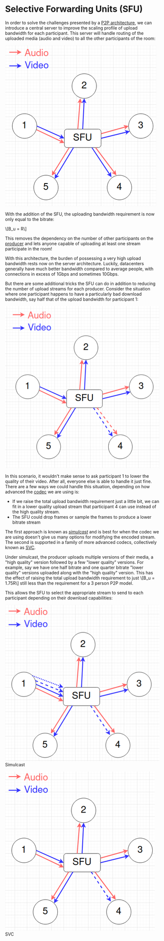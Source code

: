 # Selective Forwarding Units (SFU)

In order to solve the challenges presented by a [P2P architecture](p2p.md), we can introduce a central server to improve the scaling profile of upload bandwidth for each participant.  This server will handle routing of the uploaded media (audio and video) to all the other participants of the room:

![SFU with participants](../assets/sfu_with_participants.png)

With the addition of the SFU, the uploading bandwidth requirement is now only equal to the bitrate:

\\[B_u = R\\]

This removes the dependency on the number of other participants on the [producer](../definitions/producer.md) and lets anyone capable of uploading at least one stream participate in the room!

With this architecture, the burden of possessing a very high upload bandwidth rests now on the server architecture.  Luckily, datacenters generally have much better bandwidth compared to average people, with connections in excess of 1Gbps and sometimes 10Gbps.  

But there are some additional tricks the SFU can do in addition to reducing the number of upload streams for each producer.  Consider the situation where one participant happens to have a particularly bad download bandwidth, say half that of the upload bandwidth for participant 1:

![One participant with poor download speeds](../assets/one_bad_bandwidth.png)

In this scenario, it wouldn't make sense to ask participant 1 to lower the quality of their video.  After all, everyone else is able to handle it just fine.  There are a few ways we could handle this situation, depending on how advanced the [codec](../definitions/technologies/codecs.md) we are using is:

  * If we raise the total upload bandwidth requirement just a little bit, we can fit in a lower quality upload stream that participant 4 can use instead of the high quality stream.
  * The SFU could drop frames or sample the frames to produce a lower bitrate stream 

The first approach is known as [*simulcast*](https://en.wikipedia.org/wiki/Simulcast) and is best for when the codec we are using doesn't give us many options for modifying the encoded stream.  The second is supported in a family of more advanced codecs, collectively known as [SVC](https://en.wikipedia.org/wiki/Scalable_Video_Coding).

Under simulcast, the producer uploads multiple versions of their media, a "high quality" version followed by a few "lower quality" versions.  For example, say we have one half bitrate and one quarter bitrate "lower quality" versions uploaded along with the "high quality" version.  This has the effect of raising the total upload bandwidth requirement to just \\[B_u = 1.75R\\] still less than the requirement for a 3 person P2P model.  

This allows the SFU to select the appropriate stream to send to each participant depending on their download capabilities:

![Simulcast](../assets/simulcast.png)  
Simulcast

![SVC](../assets/svc.png)  
SVC

